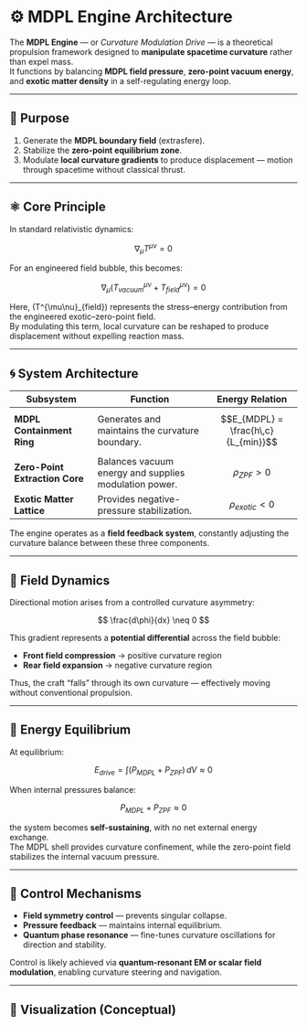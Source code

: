 # ⚙️ MDPL Engine Architecture

The **MDPL Engine** — or *Curvature Modulation Drive* — is a theoretical propulsion framework designed to **manipulate spacetime curvature** rather than expel mass.  
It functions by balancing **MDPL field pressure**, **zero-point vacuum energy**, and **exotic matter density** in a self-regulating energy loop.

---

## 🧭 Purpose

1. Generate the **MDPL boundary field** (extrasfere).  
2. Stabilize the **zero-point equilibrium zone**.  
3. Modulate **local curvature gradients** to produce displacement — motion through spacetime without classical thrust.

---

## ⚛️ Core Principle

In standard relativistic dynamics:

$$
\nabla_\mu T^{\mu\nu} = 0
$$

For an engineered field bubble, this becomes:

$$
\nabla_\mu (T^{\mu\nu}_{vacuum} + T^{\mu\nu}_{field}) = 0
$$

Here, \(T^{\mu\nu}_{field}\) represents the stress–energy contribution from the engineered exotic–zero-point field.  
By modulating this term, local curvature can be reshaped to produce displacement without expelling reaction mass.

---

## 🌀 System Architecture

| **Subsystem** | **Function** | **Energy Relation** |
|----------------|--------------|----------------------|
| **MDPL Containment Ring** | Generates and maintains the curvature boundary. | $$E_{MDPL} = \frac{h\,c}{L_{min}}$$ |
| **Zero-Point Extraction Core** | Balances vacuum energy and supplies modulation power. | $$\rho_{ZPF} > 0$$ |
| **Exotic Matter Lattice** | Provides negative-pressure stabilization. | $$\rho_{exotic} < 0$$ |

The engine operates as a **field feedback system**, constantly adjusting the curvature balance between these three components.

---

## 🧩 Field Dynamics

Directional motion arises from a controlled curvature asymmetry:

$$
\frac{d\phi}{dx} \neq 0
$$

This gradient represents a **potential differential** across the field bubble:

- **Front field compression** → positive curvature region  
- **Rear field expansion** → negative curvature region  

Thus, the craft “falls” through its own curvature — effectively moving without conventional propulsion.

---

## 🔋 Energy Equilibrium

At equilibrium:

$$
E_{drive} = \int (P_{MDPL} + P_{ZPF})\, dV \approx 0
$$

When internal pressures balance:

$$
P_{MDPL} + P_{ZPF} \approx 0
$$

the system becomes **self-sustaining**, with no net external energy exchange.  
The MDPL shell provides curvature confinement, while the zero-point field stabilizes the internal vacuum pressure.

---

## 🧠 Control Mechanisms

- **Field symmetry control** — prevents singular collapse.  
- **Pressure feedback** — maintains internal equilibrium.  
- **Quantum phase resonance** — fine-tunes curvature oscillations for direction and stability.  

Control is likely achieved via **quantum-resonant EM or scalar field modulation**, enabling curvature steering and navigation.

---

## 🚀 Visualization (Conceptual)

